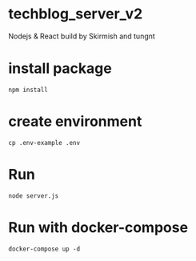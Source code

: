 # techblog_server_v2
Nodejs &amp; React build by Skirmish and tungnt

# install package
`npm install`

# create environment
`cp .env-example .env`

# Run
`node server.js`

# Run with docker-compose
`docker-compose up -d`

